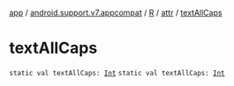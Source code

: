[app](../../../index.md) / [android.support.v7.appcompat](../../index.md) / [R](../index.md) / [attr](index.md) / [textAllCaps](./text-all-caps.md)

# textAllCaps

`static val textAllCaps: `[`Int`](https://kotlinlang.org/api/latest/jvm/stdlib/kotlin/-int/index.html)
`static val textAllCaps: `[`Int`](https://kotlinlang.org/api/latest/jvm/stdlib/kotlin/-int/index.html)